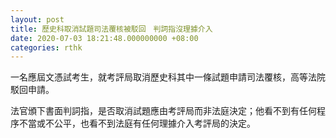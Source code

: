 ```yaml
---
layout: post
title: 歷史科取消試題司法覆核被駁回　判詞指沒理據介入
date: 2020-07-03 18:21:48.000000000 +08:00
categories: rthk
---
```


一名應屆文憑試考生，就考評局取消歷史科其中一條試題申請司法覆核，高等法院駁回申請。

法官頒下書面判詞指，是否取消試題應由考評局而非法庭決定；他看不到有任何程序不當或不公平，也看不到法庭有任何理據介入考評局的決定。
